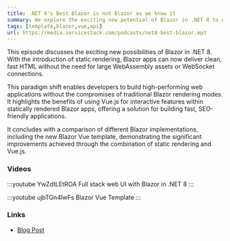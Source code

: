 ```yaml
---
title: .NET 8's Best Blazor is not Blazor as we know it  
summary: We explore the exciting new potential of Blazor in .NET 8 to develop fast, interactive Web Apps without compromise    
tags: [template,blazor,vue,api]
url: https://media.servicestack.com/podcasts/net8-best-blazor.mp3
---
```


This episode discusses the exciting new possibilities of Blazor in .NET 8. With the introduction of 
static rendering, Blazor apps can now deliver clean, fast HTML without the need for large 
WebAssembly assets or WebSocket connections. 

This paradigm shift enables developers to build high-performing web applications without 
the compromises of traditional Blazor rendering modes. It highlights the benefits of using Vue.js 
for interactive features within statically rendered Blazor apps, offering a solution for building 
fast, SEO-friendly applications. 

It concludes with a comparison of different Blazor implementations, including the new Blazor Vue 
template, demonstrating the significant improvements achieved through the combination of 
static rendering and Vue.js.

### Videos

:::youtube YwZdtLEtROA
Full stack web UI with Blazor in .NET 8
:::

:::youtube ujbTGn4IwFs
Blazor Vue Template
:::

### Links

- [Blog Post](/posts/net8-best-blazor)